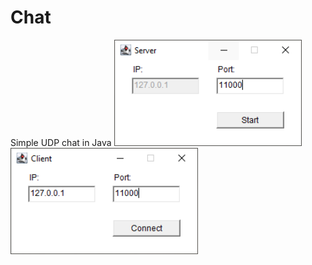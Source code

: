 # Chat
Simple UDP chat in Java
<img src="ServerMenu.png" width="300" />
<img src="ClientMenu.png" width="300" />
